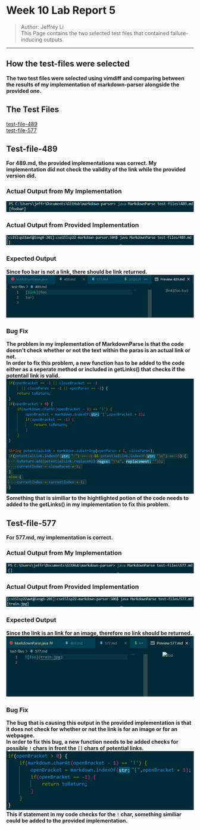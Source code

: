 # Week 10 Lab Report 5
>Author: Jeffrey Li \
This Page contains the two selected test files that contained failure-inducing outputs.
___
## How the test-files were selected
**The two test files were selected using vimdiff and comparing between the results of my implementation of markdown-parser alongside the provided one.**
## The Test Files
[test-file-489](https://github.com/nidhidhamnani/markdown-parser/blob/main/test-files/489.md) \
[test-file-577](https://github.com/nidhidhamnani/markdown-parser/blob/main/test-files/577.md?plain=1)
## Test-file-489
**For 489.md, the provided implementations was correct. My implementation did not check the validity of the link while the provided version did.**
### Actual Output from My Implementation
![](LabReport5/489-output.png)
### Actual Output from Provided Implementation
![](LabReport5/489-pro-output.png)
### Expected Output
**Since foo bar is not a link, there should be link returned.** \
![](LabReport5/489-exp-output.png)
### Bug Fix
**The problem in my implementation of MarkdownParse is that the code doesn't check whether or not the text within the paras is an actual link or not.** \
**In order to fix this problem, a new function has to be added to the code either as a seperate method or included in getLinks() that checks if the potentail link is valid.** \
![](LabReport5/489-fix.png) \
**Something that is similiar to the hightlighted potion of the code needs to added to the getLinks() in my implementation to fix this problem.**
## Test-file-577
**For 577.md, my implementation is correct.**
### Actual Output from My Implementation
![](LabReport5/577-output.png)
### Actual Output from Provided Implementation
![](LabReport5/577-pro-output.png)
### Expected Output
**Since the link is an link for an image, therefore no link should be returned.** \
![](LabReport5/577-exp-output.png)
### Bug Fix
**The bug that is causing this output in the provided implementation is that it does not check for whether or not the link is for an image or for an webpagee.** \
**In order to fix this bug, a new function needs to be added checks for possible `!` chars in front the `[]` chars of potential links.** \
![](LabReport5/577-fix.png) \
**This if statement in my code checks for the `!` char, something similiar could be added to the provided implementation.**
